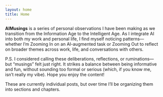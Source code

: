 ```yaml
---
layout: home
title: Home
---
```



**AIMusings** is a series of personal observations I have been making as we transition from the Information Age to the Intelligent Age. As I integrate AI into both my work and personal life, I find myself noticing patterns—whether I’m Zooming In on an AI-augmented task or Zooming Out to reflect on broader themes across work, life, and conversations with others.

P.S. I considered calling these deliberations, reflections, or ruminations—but “musings” felt just right. It strikes a balance between being informative and fun, without sounding too formal or serious (which, if you know me, isn’t really my vibe). Hope you enjoy the content!

These are currently individual posts, but over time I’ll be organizing them into sections and chapters.


